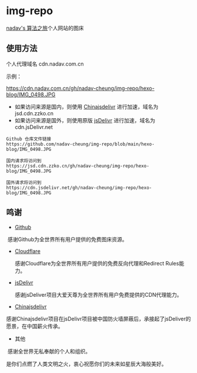 # img-repo

[nadav's 算法之旅](https://nadav.com.cn/)个人网站的图床

## 使用方法

个人代理域名 cdn.nadav.com.cn

示例：

https://cdn.nadav.com.cn/gh/nadav-cheung/img-repo/hexo-blog/IMG_0498.JPG

- 如果访问来源是国内，则使用 [Chinajsdelivr](https://github.com/54ayao/Chinajsdelivr) 进行加速，域名为jsd.cdn.zzko.cn
- 如果访问来源是国外，则使用原版 [jsDelivr](https://www.jsdelivr.com/) 进行加速，域名为cdn.jsDelivr.net

```
Github 仓库文件链接
https://github.com/nadav-cheung/img-repo/blob/main/hexo-blog/IMG_0498.JPG

国内请求将访问到
https://jsd.cdn.zzko.cn/gh/nadav-cheung/img-repo/hexo-blog/IMG_0498.JPG

国外请求将访问到
https://cdn.jsdelivr.net/gh/nadav-cheung/img-repo/hexo-blog/IMG_0498.JPG
```



## 鸣谢

- [Github](https://github.com/)

​	感谢Github为全世界所有用户提供的免费图床资源。

- [Cloudflare](https://www.cloudflare.com/)

  感谢Cloudflare为全世界所有用户提供的免费反向代理和Redirect Rules能力。

- [jsDelivr](https://www.jsdelivr.com/)

  感谢jsDeliver项目大爱天尊为全世界所有用户免费提供的CDN代理能力。

- [Chinajsdelivr](https://github.com/54ayao/Chinajsdelivr)

​	感谢Chinajsdelivr项目在jsDelivr项目被中国防火墙屏蔽后，承接起了jsDeliver的愿景，在中国薪火传承。

- 其他

​	感谢全世界无私奉献的个人和组织。

是你们点燃了人类文明之火，衷心祝愿你们的未来如星辰大海般美好。
